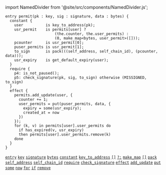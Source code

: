 import NamedDivider from '@site/src/components/NamedDivider.js';

<NamedDivider title="Code" width="1.5"/>

```archetype
entry permit(pk : key, sig : signature, data : bytes) {
  constant {
    user          is key_to_address(pk);
    usr_permit    is permits[user] ?
                      (the.counter, the.user_permits) :
                      (0, make_map<bytes, user_permit>([]));
    pcounter      is usr_permit[0];
    puser_permits is usr_permit[1];
    to_sign       is pack(((self_address, self_chain_id), (pcounter, data)));
    usr_expiry    is get_default_expiry(user);
  }
  require {
    p4: is_not_paused();
    p5: check_signature(pk, sig, to_sign) otherwise (MISSIGNED, to_sign)
  }
  effect {
    permits.add_update(user, {
      counter += 1;
      user_permits = put(puser_permits, data, {
        expiry = some(usr_expiry);
        created_at = now
      })
    });
    for (k, v) in permits[user].user_permits do
      if has_expired(v, usr_expiry)
      then permits[user].user_permits.remove(k)
    done
  }
}
```
[`entry`](/docs/reference/declarations/entrypoint#entry) [`key`](/docs/reference/types#key) [`signature`](/docs/reference/types#signature) [`bytes`](/docs/reference/types#bytes) [`constant`](/docs/reference/declarations/entrypoint#constant) [`key_to_address`](/docs/reference/expressions/builtins#key_to_address(k%20:%20key)) [`[]`](/docs/reference/expressions/asset#ak--asset_keya) [`?:`](/docs/reference/expressions/controls#a--b--c) [`make_map`](/docs/reference/expressions/builtins#make_map<K,%20V>(m)) [`[]`](/docs/reference/expressions/operators/access#ab) [`pack`](/docs/reference/expressions/builtins#pack(o%20:%20T)) [`self_address`](/docs/reference/expressions/constants#self_address) [`self_chain_id`](/docs/reference/expressions/constants#self_chain_id) [`require`](/docs/reference/declarations/entrypoint#require) [`check_signature`](/docs/reference/expressions/builtins#check_signature(k%20:%20key,%20s%20:%20signature,%20b%20:%20bytes)) [`effect`](/docs/reference/declarations/entrypoint#effect) [`add_update`](/docs/reference/instructions/asset#aadd_updatek--u-) [`put`](/docs/reference/expressions/builtins#put(m%20:%20map<K,%20V>,%20k%20:%20K,%20v%20:%20V)) [`some`](/docs/reference/expressions/builtins#some(v%20:%20T)) [`now`](/docs/reference/expressions/constants#now) [`for`](/docs/reference/instructions/control#for) [`if`](/docs/reference/instructions/control#if) [`remove`](/docs/reference/instructions/containers#mremovek)